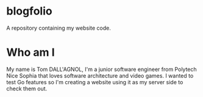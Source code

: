 # blogfolio
A repository containing my website code.

# Who am I

My name is Tom DALL'AGNOL, I'm a junior software engineer from Polytech Nice Sophia that loves software architecture and video games.
I wanted to test Go features so I'm creating a website using it as my server side to check them out.
